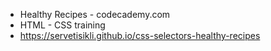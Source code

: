 - Healthy Recipes - codecademy.com
- HTML - CSS training
- https://servetisikli.github.io/css-selectors-healthy-recipes
